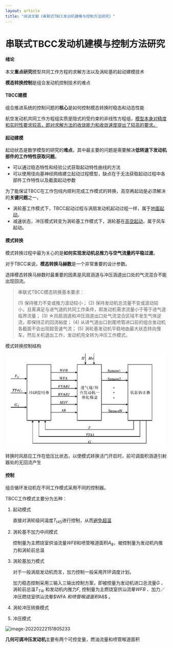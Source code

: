 ```yaml
---
layout: article
title: "阅读文献《串联式TBCC发动机建模与控制方法研究》"
---
```




# 串联式TBCC发动机建模与控制方法研究

#### 绪论

本文**重点研究**模型共同工作方程的求解方法以及涡轮基的起动建模技术

**模态转换控制**是组合发动机控制技术的难点

#### TBCC建模

组合推进系统的控制问题的**核心**是如何控制模态转换时稳态和动态性能

航空发动机共同工作方程组实质是隐式的受约束的非线性方程组，<u>模型本身对精度和实时性要求较高，即对求解方法的收敛能力和收敛速度提出了较高的要求。</u>

#### 起动建模

起动状态是数学模型的研究的**难点**，其中最主要的问题是需要解决**低转速下发动机部件的工作特性获取问题**。

- 可以通过稳态特性和经验公式获取起动特性曲线的方法
- 可以使用径向基神经网络建立起动过程模型，缺点在于无法获取起动过程中各部件工作特性以及截面起动参数

为了能保证TBCC在工作包线内顺利完成工作模式的转换，高空再起动是必须解决的**关键问题**之一。

- 涡轮基工作模式下，TBCC起动过程与涡扇发动机起动过程一样，属于<u>地面起动</u>。
- 减速状态，冲压模式转变为涡轮基工作模式下，涡轮基在<u>高空起动</u>，属于风车起动。

#### 模式转换

模式转换过程中最为关心的是**如何实现发动机总推力与空气流量的平稳过渡**。

对于TBCC来说，**模态转换马赫数**是一个非常重要的设计参数。

选择模态转换马赫数时最重要的因素是风扇涵道与冲压涵道出口处的气流混合不能出现回流。

> 串联式TBCC模态转换基本要求：
>
> (1) 保持推力不变或推力波动较小；
> (2) 保持发动机总流量不变或波动较小，且需满足与进气道的共同工作条件，即发动机需求流量小于等于进气道临界流量；
> (3) ☆风扇涵道和冲压涵道出口处气流混合区域不发生气体逆流，即保持正的回流裕度；
> (4) 从进气道出口到尾喷管进口前的组合发动机各截面不会出现超音速气流；
> (5) 涡轮基发动机平稳地由最大状态转向慢车，然后关机退出工作，发动机完全转为冲压工作模式。

模式转换控制结构

![image-20220222144551314](my_pics\image-20220222144551314.png)

转换时风扇应工作在低压比状态，以使模式转换活门开启时，前可调面积涵道引射器处的无回流产生



#### 控制

组合循环发动机在不同工作模式采用不同的控制器。

TBCC工作模式主要分为五种：

1. 起动模式

   直接对涡轮级间温度$T_{t45}$进行控制，从而<u>避免超温</u>

2. 涡轮基不加力中间模式

   控制量为主燃烧室供油流量$WFB$和喷管喉道面积$A_8$，被控制量为发动机内推力和涡轮前总温

3. 涡轮基加力模式

   对于一般涡扇发动机而言，加力控制一般采用开环调度计划。

   加力稳态控制采用三输入三输出控制方案，即被控量为发动机进口总流量$G$ 、涡轮前总温$T_{T4l}$ 和发动机内推力$F$, 控制量为主燃烧室供汕流晕$WFB$ 、加力／冲压燃烧室供汕流晕$WFA $和喷管喉道面积$A8$ 。

4. 涡轮冲压转换模式

5. 冲压模式

![image-20220222151805233](C:\Users\user\AppData\Roaming\Typora\typora-user-images\image-20220222151805233.png)

​	**几何可调冲压发动机**主要有两个可控变量，燃油流量和喷管喉道面积



















